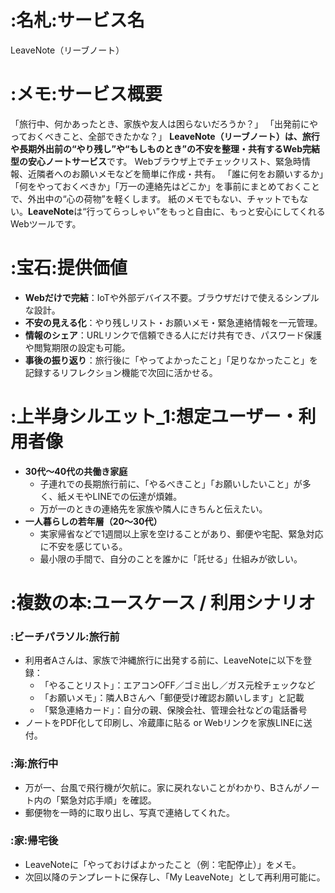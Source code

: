 # :名札:サービス名

LeaveNote（リーブノート）

# :メモ:サービス概要

「旅行中、何かあったとき、家族や友人は困らないだろうか？」
「出発前にやっておくべきこと、全部できたかな？」
**LeaveNote（リーブノート）**は、旅行や長期外出前の“やり残し”や“もしものとき”の不安を整理・共有する**Web完結型の安心ノートサービス**です。
Webブラウザ上でチェックリスト、緊急時情報、近隣者へのお願いメモなどを簡単に作成・共有。
「誰に何をお願いするか」「何をやっておくべきか」「万一の連絡先はどこか」を事前にまとめておくことで、外出中の“心の荷物”を軽くします。
紙のメモでもない、チャットでもない。**LeaveNote**は“行ってらっしゃい”をもっと自由に、もっと安心にしてくれるWebツールです。


# :宝石:提供価値

- **Webだけで完結**：IoTや外部デバイス不要。ブラウザだけで使えるシンプルな設計。
- **不安の見える化**：やり残しリスト・お願いメモ・緊急連絡情報を一元管理。
- **情報のシェア**：URLリンクで信頼できる人にだけ共有でき、パスワード保護や閲覧期限の設定も可能。
- **事後の振り返り**：旅行後に「やってよかったこと」「足りなかったこと」を記録するリフレクション機能で次回に活かせる。


# :上半身シルエット_1:想定ユーザー・利用者像

- **30代〜40代の共働き家庭**
  - 子連れでの長期旅行前に、「やるべきこと」「お願いしたいこと」が多く、紙メモやLINEでの伝達が煩雑。
  - 万が一のときの連絡先を家族や隣人にきちんと伝えたい。
- **一人暮らしの若年層（20〜30代）**
  - 実家帰省などで1週間以上家を空けることがあり、郵便や宅配、緊急対応に不安を感じている。
  - 最小限の手間で、自分のことを誰かに「託せる」仕組みが欲しい。

# :複数の本:ユースケース / 利用シナリオ

### :ビーチパラソル:旅行前

- 利用者Aさんは、家族で沖縄旅行に出発する前に、LeaveNoteに以下を登録：
  - 「やることリスト」：エアコンOFF／ゴミ出し／ガス元栓チェックなど
  - 「お願いメモ」：隣人Bさんへ「郵便受け確認お願いします」と記載
  - 「緊急連絡カード」：自分の親、保険会社、管理会社などの電話番号
- ノートをPDF化して印刷し、冷蔵庫に貼る or Webリンクを家族LINEに送付。
### :海:旅行中
- 万が一、台風で飛行機が欠航に。家に戻れないことがわかり、Bさんがノート内の「緊急対応手順」を確認。
- 郵便物を一時的に取り出し、写真で連絡してくれた。
### :家:帰宅後
- LeaveNoteに「やっておけばよかったこと（例：宅配停止）」をメモ。
- 次回以降のテンプレートに保存し、「My LeaveNote」として再利用可能に。
